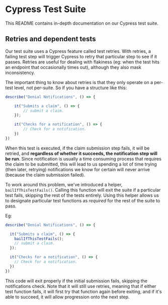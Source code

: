 Cypress Test Suite
==================

This README contains in-depth documentation on our Cypress test suite.

Retries and dependent tests
----------------------------

Our test suite uses a Cypress feature called test retries. With retries, a failing test step will trigger Cypress to retry that particular step to see if it passes. Retries are useful for dealing with flakiness (eg: when the test hits an endpoint that occasionally times out), although they also mask inconsistency.

The important thing to know about retries is that they only operate on a per-test level, not per-suite.  So if you have a structure like this:
```typescript
describe("Denial Notifications", () => {

    it("Submits a claim", () => {
        // submit a claim.
    });

    it("Checks for a notification", () => {
        // Check for a notification.
    })
})
```
When this test is executed, if the claim submission step fails, it will be retried, and **regardless of whether it succeeds, the notification step will be run**. Since notification is usually a time consuming process that requires the claim to be submitted, this will lead to us spending a lot of time trying (then later, retrying) notifications we know for certain will never arrive (because the claim submission failed).

To work around this problem, we've introduced a helper, `bailIfThisTestFails()`. Calling this function will exit the suite if a particular test fails, skipping the rest of the tests entirely. Using this helper allows us to designate particular test functions as _required_ for the rest of the suite to pass.

Eg:

```typescript
describe("Denial Notifications", () => {

  it("Submits a claim", () => {
    bailIfThisTestFails();
    // submit a claim.
  });

  it("Checks for a notification", () => {
    // Check for a notification.
  })
})
```
This code will exit properly if the initial submission fails, skipping the notifications check. Note that it will still use retries, meaning that if either test function fails, it will first try that function again before exiting, and if it's able to succeed, it will allow progression onto the next step.
